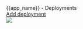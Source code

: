 
<div id="-view-top">
  <div id="-view-legend">{{app_name}} - Deployments</div>
  <nav>
    <a href="add-deploment/index.html" class="small-button">Add deployment</a>
  </nav>
</div>

<img src="{{site_url}}/images/services.svg"/>
